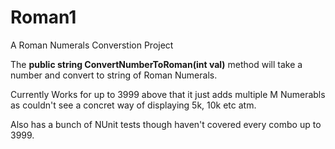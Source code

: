 # Roman1
A Roman Numerals Converstion Project 

The **public string ConvertNumberToRoman(int val)** method will take a number and convert to string of Roman Numerals. 

Currently Works for up to 3999 above that it just adds multiple M Numerabls as couldn't see a concret way of displaying 5k, 10k etc atm. 

Also has a bunch of NUnit tests though haven't covered every combo up to 3999.
